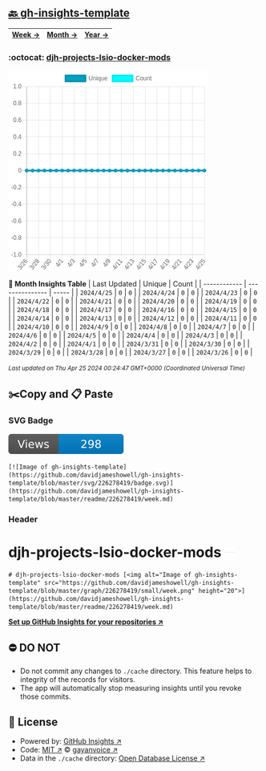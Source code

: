 ## [🔙 gh-insights-template](https://github.com/davidjameshowell/gh-insights-template)
| [**Week →**](https://github.com/davidjameshowell/gh-insights-template/blob/master/readme/226278419/week.md) | [**Month →**](https://github.com/davidjameshowell/gh-insights-template/blob/master/readme/226278419/month.md) | [**Year →**](https://github.com/davidjameshowell/gh-insights-template/blob/master/readme/226278419/year.md) |
 | ------------ | --------------- | ----- |

### :octocat: [djh-projects-lsio-docker-mods](https://github.com/davidjameshowell/djh-projects-lsio-docker-mods)
![Image of gh-insights-template](https://github.com/davidjameshowell/gh-insights-template/blob/master/graph/226278419/large/month.png)

**:calendar: Month Insights Table**
| Last Updated | Unique | Count |
 | ------------ | --------------- | ----- |
 | `2024/4/25` |  `0` | `0` |
 | `2024/4/24` |  `0` | `0` |
 | `2024/4/23` |  `0` | `0` |
 | `2024/4/22` |  `0` | `0` |
 | `2024/4/21` |  `0` | `0` |
 | `2024/4/20` |  `0` | `0` |
 | `2024/4/19` |  `0` | `0` |
 | `2024/4/18` |  `0` | `0` |
 | `2024/4/17` |  `0` | `0` |
 | `2024/4/16` |  `0` | `0` |
 | `2024/4/15` |  `0` | `0` |
 | `2024/4/14` |  `0` | `0` |
 | `2024/4/13` |  `0` | `0` |
 | `2024/4/12` |  `0` | `0` |
 | `2024/4/11` |  `0` | `0` |
 | `2024/4/10` |  `0` | `0` |
 | `2024/4/9` |  `0` | `0` |
 | `2024/4/8` |  `0` | `0` |
 | `2024/4/7` |  `0` | `0` |
 | `2024/4/6` |  `0` | `0` |
 | `2024/4/5` |  `0` | `0` |
 | `2024/4/4` |  `0` | `0` |
 | `2024/4/3` |  `0` | `0` |
 | `2024/4/2` |  `0` | `0` |
 | `2024/4/1` |  `0` | `0` |
 | `2024/3/31` |  `0` | `0` |
 | `2024/3/30` |  `0` | `0` |
 | `2024/3/29` |  `0` | `0` |
 | `2024/3/28` |  `0` | `0` |
 | `2024/3/27` |  `0` | `0` |
 | `2024/3/26` |  `0` | `0` |

<small><i>Last updated on Thu Apr 25 2024 00:24:47 GMT+0000 (Coordinated Universal Time)</i></small>

## ✂️Copy and 📋 Paste
### SVG Badge
[![Image of gh-insights-template](https://github.com/davidjameshowell/gh-insights-template/blob/master/svg/226278419/badge.svg)](https://github.com/davidjameshowell/gh-insights-template/blob/master/readme/226278419/week.md)
```readme
[![Image of gh-insights-template](https://github.com/davidjameshowell/gh-insights-template/blob/master/svg/226278419/badge.svg)](https://github.com/davidjameshowell/gh-insights-template/blob/master/readme/226278419/week.md)
```
### Header
# djh-projects-lsio-docker-mods [<img alt="Image of gh-insights-template" src="https://github.com/davidjameshowell/gh-insights-template/blob/master/graph/226278419/small/week.png" height="20">](https://github.com/davidjameshowell/gh-insights-template/blob/master/readme/226278419/week.md)
```readme
# djh-projects-lsio-docker-mods [<img alt="Image of gh-insights-template" src="https://github.com/davidjameshowell/gh-insights-template/blob/master/graph/226278419/small/week.png" height="20">](https://github.com/davidjameshowell/gh-insights-template/blob/master/readme/226278419/week.md)
```
[**Set up GitHub Insights for your repositories ↗️**](https://github.com/gayanvoice/github-insights)
## ⛔ DO NOT
- Do not commit any changes to `./cache` directory. This feature helps to integrity of the records for visitors.
- The app will automatically stop measuring insights until you revoke those commits.
## 📄 License
- Powered by: [GitHub Insights ↗️](https://github.com/gayanvoice/github-insights)
- Code: [MIT ↗️](./LICENSE) © [gayanvoice ↗️](https://github.com/gayanvoice)
- Data in the `./cache` directory: [Open Database License ↗️](https://opendatacommons.org/licenses/odbl/1-0/)